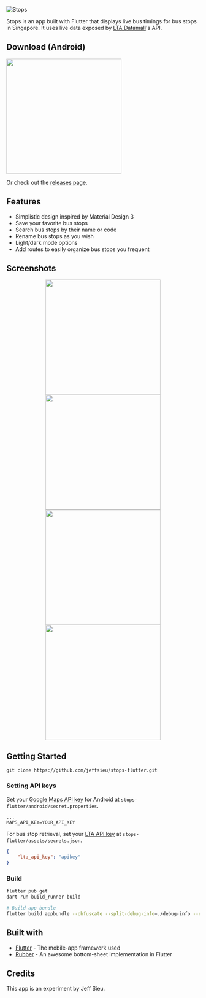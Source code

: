 ![Stops](assets/images/banner.png)

Stops is an app built with Flutter that displays live bus timings for bus stops in Singapore.
It uses live data exposed by [LTA Datamall](https://www.mytransport.sg/content/mytransport/home/dataMall.html)'s API.

## Download (Android)

<a href="https://play.google.com/store/apps/details?id=com.jeffsieu.stops">
 <img src="https://play.google.com/intl/en_us/badges/static/images/badges/en_badge_web_generic.png" width="300">
</a>

Or check out the [releases page](https://github.com/jeffsieu/stops-flutter/releases).

## Features
 - Simplistic design inspired by Material Design 3
 - Save your favorite bus stops
 - Search bus stops by their name or code
 - Rename bus stops as you wish
 - Light/dark mode options
 - Add routes to easily organize bus stops you frequent


## Screenshots

<p align="middle">
 <img src="screenshots/screenshot1.png" width=300>
 <img src="screenshots/screenshot2.png" width=300>
 <img src="screenshots/screenshot3.png" width=300>
 <img src="screenshots/screenshot4.png" width=300>
</p>


## Getting Started
 ```
 git clone https://github.com/jeffsieu/stops-flutter.git
 ```
 
### Setting API keys
Set your [Google Maps API key](https://console.cloud.google.com/google/maps-apis/overview) for Android at `stops-flutter/android/secret.properties`.
 ```properties
...
MAPS_API_KEY=YOUR_API_KEY
 ```

 
 For bus stop retrieval, set your [LTA API key](https://www.mytransport.sg/content/mytransport/home/dataMall/request-for-api.html) at `stops-flutter/assets/secrets.json`. 
 ```json
 {
     "lta_api_key": "apikey"
 }
 ```

### Build

```sh
flutter pub get
dart run build_runner build

# Build app bundle
flutter build appbundle --obfuscate --split-debug-info=./debug-info --extra-gen-snapshot-options=--save-obfuscation-map=./mapping-info
```
 
## Built with
 - [Flutter](https://flutter.dev/) - The mobile-app framework used
 - [Rubber](https://github.com/mcrovero/rubber) - An awesome bottom-sheet implementation in Flutter

## Credits
This app is an experiment by Jeff Sieu.
